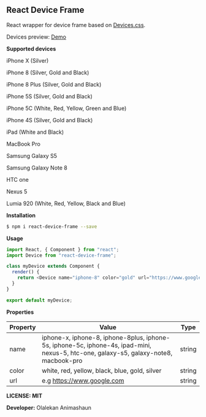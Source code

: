 ## React Device Frame

React wrapper for device frame based on [Devices.css](http://marvelapp.github.io/devices.css/).

Devices preview: [Demo](http://device.kraftkin.com/)

**Supported devices**

iPhone X (Silver)

iPhone 8 (Silver, Gold and Black)

iPhone 8 Plus (Silver, Gold and Black)

iPhone 5S (Silver, Gold and Black)

iPhone 5C (White, Red, Yellow, Green and Blue)

iPhone 4S (Silver, Gold and Black)

iPad (White and Black)

MacBook Pro

Samsung Galaxy S5

Samsung Galaxy Note 8

HTC one

Nexus 5

Lumia 920 (White, Red, Yellow, Black and Blue)

**Installation**

```bash
$ npm i react-device-frame --save
```

**Usage**

```javascript
import React, { Component } from "react";
import Device from "react-device-frame";

class myDevice extends Component {
  render() {
    return <Device name="iphone-8" color="gold" url="https://www.google.com" />;
  }
}

export default myDevice;
```

**Properties**

| Property | Value                                                                                                                                | Type   |
| -------- | ------------------------------------------------------------------------------------------------------------------------------------ | ------ |
| name     | iphone-x, iphone-8, iphone-8plus, iphone-5s, iphone-5c, iphone-4s, ipad-mini, nexus-5, htc-one, galaxy-s5, galaxy-note8, macbook-pro | string |
| color    | white, red, yellow, black, blue, gold, silver                                                                                        | string |
| url      | e.g https://www.google.com                                                                                                           | string |  |

**LICENSE: MIT**

**Developer:** Olalekan Animashaun
